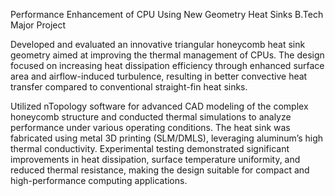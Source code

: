 Performance Enhancement of CPU Using New Geometry Heat Sinks
B.Tech Major Project

Developed and evaluated an innovative triangular honeycomb heat sink geometry aimed at improving the thermal management of CPUs. The design focused on increasing heat dissipation efficiency through enhanced surface area and airflow-induced turbulence, resulting in better convective heat transfer compared to conventional straight-fin heat sinks.

Utilized nTopology software for advanced CAD modeling of the complex honeycomb structure and conducted thermal simulations to analyze performance under various operating conditions. The heat sink was fabricated using metal 3D printing (SLM/DMLS), leveraging aluminum’s high thermal conductivity. Experimental testing demonstrated significant improvements in heat dissipation, surface temperature uniformity, and reduced thermal resistance, making the design suitable for compact and high-performance computing applications.

